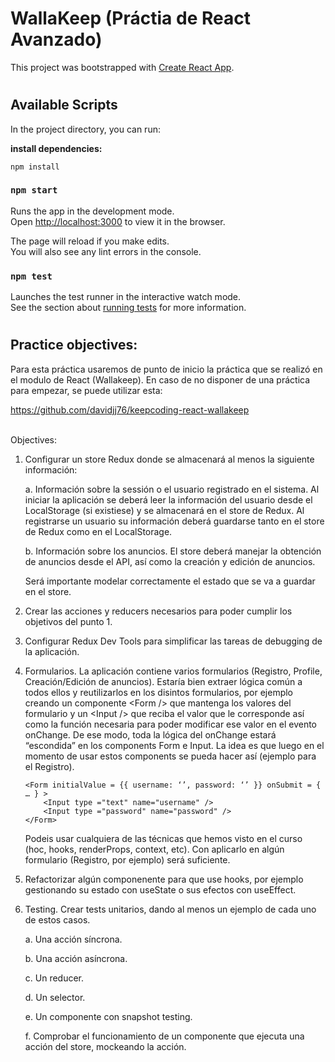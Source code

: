 # WallaKeep (Práctia de React Avanzado)

This project was bootstrapped with [Create React App](https://github.com/facebook/create-react-app).

#

## Available Scripts

In the project directory, you can run:

**install dependencies:**
```shell
npm install
```

### `npm start`

Runs the app in the development mode.<br />
Open [http://localhost:3000](http://localhost:3000) to view it in the browser.

The page will reload if you make edits.<br />
You will also see any lint errors in the console.

### `npm test`

Launches the test runner in the interactive watch mode.<br />
See the section about [running tests](https://facebook.github.io/create-react-app/docs/running-tests) for more information.

#

## Practice objectives:

Para esta práctica usaremos de punto de inicio la práctica que se realizó en el modulo de React (Wallakeep). En caso de no disponer de una práctica para empezar, se puede utilizar esta:

https://github.com/davidjj76/keepcoding-react-wallakeep

<br />
Objectives:

1. Configurar un store Redux donde se almacenará al menos la siguiente información:

    a. Información sobre la sessión o el usuario registrado en el sistema. Al iniciar la aplicación se deberá leer la información del usuario desde el LocalStorage (si existiese) y se almacenará en el store de Redux. Al registrarse un usuario su información deberá guardarse tanto en el store de Redux como en el LocalStorage.

    b. Información sobre los anuncios. El store deberá manejar la obtención de anuncios desde el API, así como la creación y edición de anuncios.

    Será importante modelar correctamente el estado que se va a guardar en el store.

2. Crear las acciones y reducers necesarios para poder cumplir los objetivos del punto 1.

3. Configurar Redux Dev Tools para simplificar las tareas de debugging de la aplicación.

4. Formularios. La aplicación contiene varios formularios (Registro, Profile, Creación/Edición de anuncios). Estaría bien extraer lógica común a todos ellos y reutilizarlos en los disintos formularios, por ejemplo creando un componente \<Form /> que mantenga los valores del formulario y un \<Input /> que reciba el valor que le corresponde así como la función necesaria para poder modificar ese valor en el evento onChange. De ese modo, toda la lógica del onChange estará “escondida” en los components Form e Input. La idea es que luego en el momento de usar estos components se pueda hacer así (ejemplo para el Registro).

    ```shell
    <Form initialValue = {{ username: ‘’, password: ‘’ }} onSubmit = { … } > 
        <Input type ="text" name="username" /> 
        <Input type ="password" name="password" /> 
    </Form>
    ```

    Podeis usar cualquiera de las técnicas que hemos visto en el curso (hoc, hooks, renderProps, context, etc). Con aplicarlo en algún formulario (Registro, por ejemplo) será suficiente.

5. Refactorizar algún componenente para que use hooks, por ejemplo gestionando su estado con useState o sus efectos con useEffect.

6. Testing. Crear tests unitarios, dando al menos un ejemplo de cada uno de estos casos.

    a. Una acción síncrona.

    b. Una acción asíncrona.

    c. Un reducer.

    d. Un selector.

    e. Un componente con snapshot testing.

    f. Comprobar el funcionamiento de un componente que ejecuta una acción del store, mockeando la acción.
